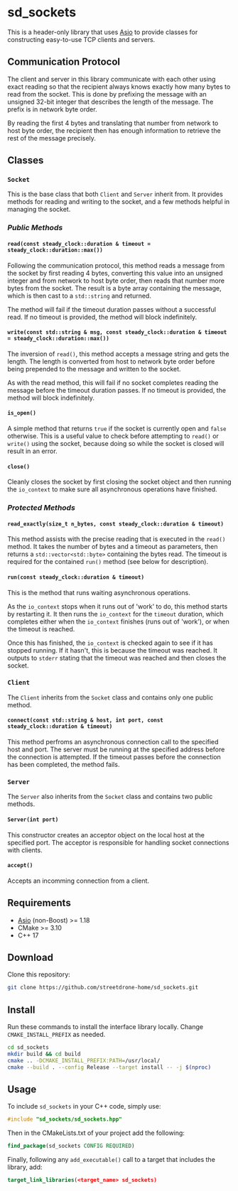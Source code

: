 # sd_sockets

This is a header-only library that uses [Asio](https://think-async.com/Asio/) to provide classes for constructing easy-to-use TCP clients and servers.

## Communication Protocol

The client and server in this library communicate with each other using exact reading so that the recipient always knows exactly how many bytes to read from the socket.
This is done by prefixing the message with an unsigned 32-bit integer that describes the length of the message.
The prefix is in network byte order.

By reading the first 4 bytes and translating that number from network to host byte order, the recipient then has enough information to retrieve the rest of the message precisely.

## Classes

### __`Socket`__

This is the base class that both `Client` and `Server` inherit from.
It provides methods for reading and writing to the socket, and a few methods helpful in managing the socket.

### *Public Methods*

#### __`read(const steady_clock::duration & timeout = steady_clock::duration::max())`__

Following the communication protocol, this method reads a message from the socket by first reading 4 bytes, converting this value into an unsigned integer and from network to host byte order, then reads that number more bytes from the socket.
The result is a byte array containing the message, which is then cast to a `std::string` and returned.

The method will fail if the timeout duration passes without a successful read.
If no timeout is provided, the method will block indefinitely.

#### __`write(const std::string & msg, const steady_clock::duration & timeout = steady_clock::duration::max())`__

The inversion of `read()`, this method accepts a message string and gets the length.
The length is converted from host to network byte order before being prepended to the message and written to the socket.

As with the read method, this will fail if no socket completes reading the message before the timeout duration passes.
If no timeout is provided, the method will block indefinitely.

#### __`is_open()`__

A simple method that returns `true` if the socket is currently open and `false` otherwise. 
This is a useful value to check before attempting to `read()` or `write()` using the socket, because doing so while the socket is closed will result in an error.

#### __`close()`__

Cleanly closes the socket by first closing the socket object and then running the `io_context` to make sure all asynchronous operations have finished.

### *Protected Methods*

#### __`read_exactly(size_t n_bytes, const steady_clock::duration & timeout)`__

This method assists with the precise reading that is executed in the `read()` method.
It takes the number of bytes and a timeout as parameters, then returns a `std::vector<std::byte>` containing the bytes read.
The timeout is required for the contained `run()` method (see below for description).

#### __`run(const steady_clock::duration & timeout)`__

This is the method that runs waiting asynchronous operations.

As the `io_context` stops when it runs out of 'work' to do, this method starts by restarting it.
It then runs the `io_context` for the `timeout` duration, which completes either when the `io_context` finishes (runs out of 'work'), or when the timeout is reached.

Once this has finished, the `io_context` is checked again to see if it has stopped running.
If it hasn't, this is because the timeout was reached.
It outputs to `stderr` stating that the timeout was reached and then closes the socket.

### __`Client`__

The `Client` inherits from the `Socket` class and contains only one public method.

#### __`connect(const std::string & host, int port, const steady_clock::duration & timeout)`__

This method perfroms an asynchronous connection call to the specified host and port.
The server must be running at the specified address before the connection is attempted.
If the timeout passes before the connection has been completed, the method fails.

### __`Server`__

The `Server` also inherits from the `Socket` class and contains two public methods.

#### __`Server(int port)`__

This constructor creates an acceptor object on the local host at the specified port.
The acceptor is responsible for handling socket connections with clients.

#### __`accept()`__

Accepts an incomming connection from a client.

## Requirements

- [Asio](https://think-async.com/Asio/) (non-Boost) >= 1.18
- CMake >= 3.10
- C++ 17

## Download

Clone this repository:

```bash
git clone https://github.com/streetdrone-home/sd_sockets.git
```

## Install

Run these commands to install the interface library locally.
Change `CMAKE_INSTALL_PREFIX` as needed.

```bash
cd sd_sockets
mkdir build && cd build
cmake .. -DCMAKE_INSTALL_PREFIX:PATH=/usr/local/
cmake --build . --config Release --target install -- -j $(nproc)
```

## Usage

To include `sd_sockets` in your C++ code, simply use:

```cpp
#include "sd_sockets/sd_sockets.hpp"
```

Then in the CMakeLists.txt of your project add the following:

```cmake
find_package(sd_sockets CONFIG REQUIRED)
```

Finally, following any `add_executable()` call to a target that includes the library, add:

```cmake
target_link_libraries(<target_name> sd_sockets)
```
